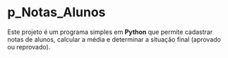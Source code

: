 # p_Notas_Alunos
Este projeto é um programa simples em **Python** que permite cadastrar notas de alunos, calcular a média e determinar a situação final (aprovado ou reprovado).  
